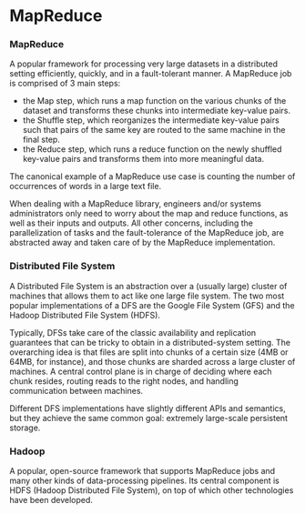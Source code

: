 # MapReduce


### MapReduce
A popular framework for processing very large datasets in a distributed setting efficiently, quickly, and in a
fault-tolerant manner. A MapReduce job is comprised of 3 main steps:
  - the Map step, which runs a map function on the various chunks of the dataset and transforms these
chunks into intermediate key-value pairs.
  - the Shuffle step, which reorganizes the intermediate key-value pairs such that pairs of the same key are
routed to the same machine in the final step.
  - the Reduce step, which runs a reduce function on the newly shuffled key-value pairs and transforms
them into more meaningful data.

The canonical example of a MapReduce use case is counting the number of occurrences of words in a large
text file.

When dealing with a MapReduce library, engineers and/or systems administrators only need to worry about
the map and reduce functions, as well as their inputs and outputs. All other concerns, including the
parallelization of tasks and the fault-tolerance of the MapReduce job, are abstracted away and taken care of
by the MapReduce implementation.


### Distributed File System
A Distributed File System is an abstraction over a (usually large) cluster of machines that allows them to act
like one large file system. The two most popular implementations of a DFS are the Google File System (GFS)
and the Hadoop Distributed File System (HDFS).

Typically, DFSs take care of the classic availability and replication guarantees that can be tricky to obtain in a
distributed-system setting. The overarching idea is that files are split into chunks of a certain size (4MB or
64MB, for instance), and those chunks are sharded across a large cluster of machines. A central control plane
is in charge of deciding where each chunk resides, routing reads to the right nodes, and handling
communication between machines.

Different DFS implementations have slightly different APIs and semantics, but they achieve the same common
goal: extremely large-scale persistent storage.


### Hadoop
A popular, open-source framework that supports MapReduce jobs and many other kinds of data-processing
pipelines. Its central component is HDFS (Hadoop Distributed File System), on top of which other technologies
have been developed.
